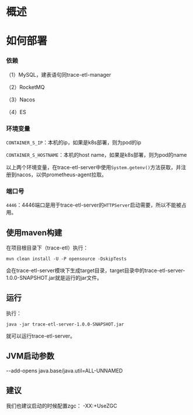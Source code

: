 <!--

    Licensed to the Apache Software Foundation (ASF) under one
    or more contributor license agreements.  See the NOTICE file
    distributed with this work for additional information
    regarding copyright ownership.  The ASF licenses this file
    to you under the Apache License, Version 2.0 (the
    "License"); you may not use this file except in compliance
    with the License.  You may obtain a copy of the License at

    http://www.apache.org/licenses/LICENSE-2.0

    Unless required by applicable law or agreed to in writing,
    software distributed under the License is distributed on an
    "AS IS" BASIS, WITHOUT WARRANTIES OR CONDITIONS OF ANY
    KIND, either express or implied.  See the License for the
    specific language governing permissions and limitations
    under the License.

-->

# 概述
# 如何部署
### 依赖
（1）MySQL，建表语句同trace-etl-manager

（2）RocketMQ

（3）Nacos

（4）ES
### 环境变量

`CONTAINER_S_IP`：本机的ip，如果是k8s部署，则为pod的ip

`CONTAINER_S_HOSTNAME`：本机的host name，如果是k8s部署，则为pod的name

以上两个环境变量，在trace-etl-server中使用`System.getenv()`方法获取，并注册到nacos，以供prometheus-agent拉取。

### 端口号

`4446`：4446端口是用于trace-etl-server的`HTTPServer`启动需要，所以不能被占用。

## 使用maven构建
在项目根目录下（trace-etl）执行：

`mvn clean install -U -P opensource -DskipTests`

会在trace-etl-server模块下生成target目录，target目录中的trace-etl-server-1.0.0-SNAPSHOT.jar就是运行的jar文件。
## 运行
执行：

`java -jar trace-etl-server-1.0.0-SNAPSHOT.jar`

就可以运行trace-etl-server。

## JVM启动参数
--add-opens java.base/java.util=ALL-UNNAMED

## 建议
我们也建议启动的时候配置zgc： -XX:+UseZGC
